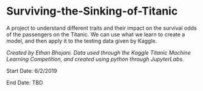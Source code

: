 # Surviving-the-Sinking-of-Titanic
A project to understand different traits and their impact on the survival odds of the passengers on the Titanic. We can use what we learn to create a model, and then apply it to the testing data given by Kaggle. 

*Created by Ethan Bhojani. Data used through the Kaggle Titanic Machine Learning Competition, and created using python through JupyterLabs.* 

Start Date: 6/2/2019

End Date: TBD
